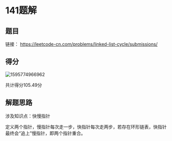 # 141题解

## 题目

链接： https://leetcode-cn.com/problems/linked-list-cycle/submissions/ 

## 得分

<img src="C:\Users\xiaodong\AppData\Roaming\Typora\typora-user-images\1595774966962.png" alt="1595774966962" style="zoom:100%;" />

共计得分105.49分

## 解题思路

涉及知识点：快慢指针

定义两个指针，慢指针每次走一步，快指针每次走两步，若存在环形链表，快指针最终会“追上”慢指针，即两个指针重合。